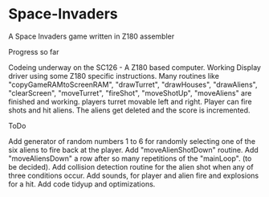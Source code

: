 # Space-Invaders
A Space Invaders game written in Z180 assembler

Progress so far

Codeing underway on the SC126 - A Z180 based computer.
Working Display driver using some Z180 specific instructions. 
Many routines like "copyGameRAMtoScreenRAM", "drawTurret", "drawHouses", "drawAliens", "clearScreen", "moveTurret", "fireShot", "moveShotUp", "moveAliens" are finished and working.
players turret movable left and right. 
Player can fire shots and hit aliens.
The aliens get deleted and the score is incremented.


ToDo

Add generator of random numbers 1 to 6 for randomly selecting one of the six aliens to fire back at the player.
Add "moveAlienShotDown" routine.
Add "moveAliensDown" a row after so many repetitions of the "mainLoop". (to be decided).
Add collision detection routine for the alien shot when any of three conditions occur.
Add sounds, for player and alien fire and explosions for a hit.
Add code tidyup and optimizations.

